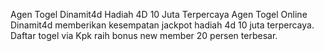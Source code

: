 Agen Togel Dinamit4d Hadiah 4D 10 Juta Terpercaya
Agen Togel Online Dinamit4d memberikan kesempatan jackpot hadiah 4d 10 juta terpercaya. Daftar togel via Kpk raih bonus new member 20 persen terbesar.
